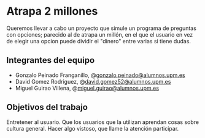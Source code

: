 # Atrapa 2 millones
Queremos llevar a cabo un proyecto que simule un programa de preguntas con opciones; parecido al de atrapa un millón, en el que el usuario en vez de elegir una opcion puede dividir el "dinero" entre varias si tiene dudas.

## Integrantes del equipo
- Gonzalo Peinado Franganillo, @gonzalo.peinado@alumnos.upm.es
- David Gomez Rodriguez, @david.gomez52@alumnos.upm.es
- Miguel Guirao Villena, @miguel.guirao@alumnos.upm.es

## Objetivos del trabajo
Entretener al usuario.
Que los usuarios que la utilizan aprendan cosas sobre cultura general.
Hacer algo vistoso, que llame la atención participar.
